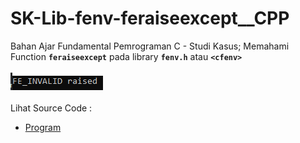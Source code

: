 # SK-Lib-fenv-feraiseexcept__CPP
Bahan Ajar Fundamental Pemrograman C - Studi Kasus; Memahami Function <code><b>feraiseexcept</b></code> pada library <code><b>fenv.h</b></code> atau <code><b>&lt;cfenv></b></code><br><br>
<img src="https://github.com/RizkyKhapidsyah/SK-Lib-fenv-feraiseexcept__CPP/blob/master/SK-Lib-fenv-feraiseexcept__CPP/result/001.PNG"><br><br>
Lihat Source Code : <br>
- <a href="https://github.com/RizkyKhapidsyah/SK-Lib-fenv-feraiseexcept__CPP/blob/master/SK-Lib-fenv-feraiseexcept__CPP/Source.c">Program</a>
